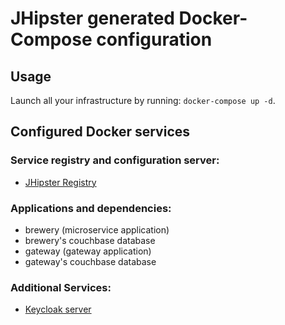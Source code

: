 # JHipster generated Docker-Compose configuration

## Usage

Launch all your infrastructure by running: `docker-compose up -d`.

## Configured Docker services

### Service registry and configuration server:
- [JHipster Registry](http://localhost:8761)

### Applications and dependencies:
- brewery (microservice application)
- brewery's couchbase database
- gateway (gateway application)
- gateway's couchbase database

### Additional Services:

- [Keycloak server](http://localhost:9080)

